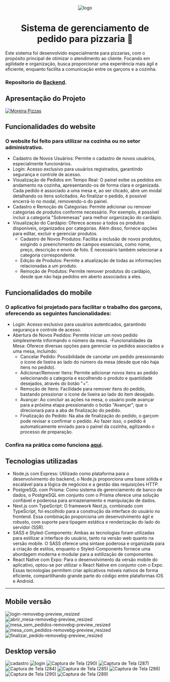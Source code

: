 <div align="center">
  
![logo](https://github.com/devdenismoreira/api-pizzaria/assets/72985107/68e4a1f0-c155-405a-b68a-f1e6a5636e4b)

# Sistema de gerenciamento de pedido para pizzaria 🍕
</div>



Este sistema foi desenvolvido especialmente para pizzarias, com o propósito principal de otimizar o atendimento ao cliente. Focando em agilidade e organização, busca proporcionar uma experiência mais ágil e eficiente, enquanto facilita a comunicação entre os garçons e a cozinha.

### Repositorio do [Backend](https://github.com/devdenismoreira/api-pizzaria).

## Apresentação do Projeto

[![Moreira Pizzas](https://github.com/devdenismoreira/sistem-moreira-pizzas/assets/72985107/0435dc3f-64ea-4e54-ac8d-34f028fbf8ae)](https://www.youtube.com/watch?v=08vw_p-_Ph4&ab_channel=DenisMoreira)

## Funcionalidades do website

### O website foi feito para utilizar na cozinha ou no setor administrativo.

-  Cadastro de Novos Usuários: Permite o cadastro de novos usuários, especialmente funcionários.
-  Login: Acesso exclusivo para usuários registrados, garantindo segurança e controle de acesso.
-  Visualização de Pedidos em Tempo Real: O painel exibe os pedidos em andamento na cozinha, apresentando-os de forma clara e organizada. Cada pedido é associado a uma mesa e, ao ser clicado, abre um modal detalhando os itens solicitados. Ao finalizar o pedido, é possível encerrá-lo no modal, removendo-o do painel.
-  Cadastro e Remoção de Categorias: Permite adicionar ou remover categorias de produtos conforme necessário. Por exemplo, é possível incluir a categoria "Sobremesas" para melhor organização do cardápio.
-  Visualização do Cardápio: Oferece acesso a todos os produtos disponíveis, organizados por categorias. Além disso, fornece opções para editar, excluir e gerenciar produtos.
   - Cadastro de Novos Produtos: Facilita a inclusão de novos produtos, exigindo o preenchimento de campos essenciais, como nome, preço, descrição e envio de foto. É necessário também selecionar a categoria correspondente.
   - Edição de Produtos: Permite a atualização de todas as informações relacionadas a um produto.
   - Remoção de Produtos: Permite remover produtos do cardápio, desde que não haja pedidos em aberto associados a eles.

## Funcionalidades do mobile

### O aplicativo foi projetado para facilitar o trabalho dos garçons, oferecendo as seguintes funcionalidades:

-  Login: Acesso exclusivo para usuários autenticados, garantindo segurança e controle de acesso.
- Abertura de Novos Pedidos: Permite iniciar um novo pedido simplesmente informando o número da mesa. 
-Funcionalidades da Mesa: Oferece diversas opções para gerenciar os pedidos associados a uma mesa, incluindo:
   - Cancelar Pedido: Possibilidade de cancelar um pedido pressionando o ícone de lixeira ao lado do número da mesa (desde que não haja itens no pedido).
   - Adicionar/Remover Itens: Permite adicionar novos itens ao pedido selecionando a categoria e escolhendo o produto e quantidade desejados, através do botão "+".
   - Remoção de Itens: Facilidade para remover itens do pedido, bastando pressionar o ícone de lixeira ao lado do item desejado.
   - Avançar: Ao concluir as ações na mesa, o usuário pode avançar para a próxima etapa pressionando o botão "Avançar", que o direcionará para a aba de finalização do pedido.
   - Finalização do Pedido: Na aba de finalização do pedido, o garçom pode revisar e confirmar o pedido. Ao fazer isso, o pedido é automaticamente enviado para o painel da cozinha, agilizando o processo de preparação.

### Confira na prática como funciona [aqui](https://www.youtube.com/watch?v=08vw_p-_Ph4&ab_channel=DenisMoreira).


## Tecnologias utilizadas

- Node.js com Express: Utilizado como plataforma para o desenvolvimento do backend, o Node.js proporciona uma base sólida e escalável para a lógica de negócios e a gestão das requisições HTTP.
- PostgreSQL com Prisma: Como sistema de gerenciamento de banco de dados, o PostgreSQL em conjunto com o Prisma oferece uma solução confiável e poderosa para armazenamento e manipulação de dados.
- Next.js com TypeScript: O framework Next.js, combinado com TypeScript, foi escolhido para a construção da interface do usuário no frontend. Essa combinação proporciona um desenvolvimento ágil e robusto, com suporte para tipagem estática e renderização do lado do servidor (SSR).
- SASS e Styled-Components: Ambas as tecnologias foram utilizadas para estilizar a interface do usuário, tanto na versão web quanto na versão mobile. O SASS oferece uma sintaxe poderosa e organizada para a criação de estilos, enquanto o Styled-Components fornece uma abordagem moderna e modular para a estilização de componentes.
- React Native com Expo: Para o desenvolvimento da versão mobile do aplicativo, optou-se por utilizar o React Native em conjunto com o Expo. Essas tecnologias permitem criar aplicativos móveis nativos de forma eficiente, compartilhando grande parte do código entre plataformas iOS e Android. 

<hr>

## Mobile versão

![login-removebg-preview_resized](https://github.com/devdenismoreira/sistem-moreira-pizzas/assets/72985107/45243aca-360a-43c6-a00c-9e23d64c3e7f)
![abrir_mesa-removebg-preview_resized](https://github.com/devdenismoreira/sistem-moreira-pizzas/assets/72985107/33bdae0c-4cd3-4b11-ad2b-8a1cacf14cfb)
![mesa_sem_pedidos-removebg-preview_resized](https://github.com/devdenismoreira/sistem-moreira-pizzas/assets/72985107/b0549e10-8034-4682-9065-31c353fbaa17)![mesa_com_pedidos-removebg-preview_resized](https://github.com/Denis-moreira98/sistem-moreira-pizzas/assets/72985107/2f64c7b0-1044-460e-b0f4-8f5c67e7ef7f)
![finalizar_pedido-removebg-preview_resized](https://github.com/devdenismoreira/sistem-moreira-pizzas/assets/72985107/49ee7f8c-3384-4a27-809d-c17656555adf)

## Desktop versão

![cadastro](https://github.com/devdenismoreira/sistem-moreira-pizzas/assets/72985107/7cea8cc4-72ec-4b7c-8b58-03ccc05728d5)
![login](https://github.com/devdenismoreira/sistem-moreira-pizzas/assets/72985107/9cc550e1-5178-4bb3-9ab2-c83177708ffa)
![Captura de Tela (290)](https://github.com/devdenismoreira/sistem-moreira-pizzas/assets/72985107/d6617818-844c-4193-b04e-a1305b714f59)
![Captura de Tela (287)](https://github.com/devdenismoreira/sistem-moreira-pizzas/assets/72985107/e4e5057a-15f4-4857-a891-31663fd88b6b)
![Captura de Tela (284)](https://github.com/devdenismoreira/sistem-moreira-pizzas/assets/72985107/16ba6746-10a1-4e99-a0aa-c8e92294090c)
![Captura de Tela (285)](https://github.com/devdenismoreira/sistem-moreira-pizzas/assets/72985107/384c3902-ea0e-4d0a-aaf8-2f2e099361cc)
![Captura de Tela (286)](https://github.com/devdenismoreira/sistem-moreira-pizzas/assets/72985107/1168c122-60eb-4bd3-8623-d323e3ffdd6e)
![Captura de Tela (290)](https://github.com/devdenismoreira/sistem-moreira-pizzas/assets/72985107/d6617818-844c-4193-b04e-a1305b714f59)
![Captura de Tela (289)](https://github.com/devdenismoreira/sistem-moreira-pizzas/assets/72985107/11804cf2-1baf-463b-852e-ddf1e0c05f1a)






